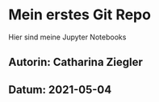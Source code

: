 
# Mein erstes Git Repo

Hier sind meine Jupyter Notebooks

## Autorin: Catharina Ziegler 
## Datum: 2021-05-04
